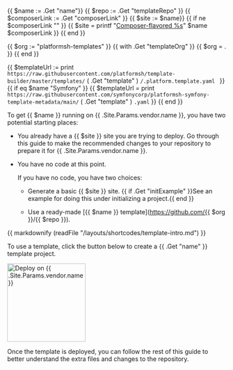 <!-- shortcode start {{ .Name }} -->
{{ $name := .Get "name"}}
{{ $repo := .Get "templateRepo" }}
{{ $composerLink := .Get "composerLink" }}
{{ $site := $name}}
{{ if ne $composerLink "" }}
  {{ $site = printf "[Composer-flavored %s](%s)" $name $composerLink }}
{{ end }}

{{ $org := "platformsh-templates" }}
{{ with .Get "templateOrg" }}
  {{ $org = . }}
{{ end }}

{{ $templateUrl := print `https://raw.githubusercontent.com/platformsh/template-builder/master/templates/` ( .Get "template" ) `/.platform.template.yaml ` }}
{{ if eq $name "Symfony" }}
  {{ $templateUrl = print `https://raw.githubusercontent.com/symfonycorp/platformsh-symfony-template-metadata/main/` ( .Get "template" ) `.yaml` }}
{{ end }}

To get {{ $name }} running on {{ .Site.Params.vendor.name }}, you have two potential starting places:

-   You already have a {{ $site }} site you are trying to deploy.
    Go through this guide to make the recommended changes to your repository to prepare it for {{ .Site.Params.vendor.name }}.

-   You have no code at this point.

    If you have no code, you have two choices:

    -   Generate a basic {{ $site }} site.
        {{ if .Get "initExample" }}See an example for doing this under initializing a project.{{ end }}

    -   Use a ready-made [{{ $name }} template](https://github.com/{{ $org }}/{{ $repo }}).

{{ markdownify (readFile "/layouts/shortcodes/template-intro.md") }}

To use a template, click the button below to create a {{ .Get "name" }} template project.

<p class="flex justify-center not-prose">
  <a href='https://console.platform.sh/org/create-project?template=https://raw.githubusercontent.com/platformsh/template-builder/master/templates/{{ $repo }}/.platform.template.yaml&_utm_campaign=cta_deploy_marketplace_template&utm_source=public_documentation&_utm_medium=organic'>
    <img src="https://platform.sh/images/deploy/lg-blue.svg" alt="Deploy on {{ .Site.Params.vendor.name }}" width="180px" />
  </a>
</p>

Once the template is deployed, you can follow the rest of this guide
to better understand the extra files and changes to the repository.
<!-- shortcode end {{ .Name }} -->
